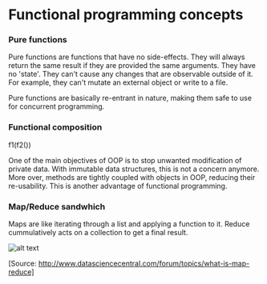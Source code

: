 # Functional programming concepts

### Pure functions
Pure functions are functions that have no side-effects. They will always return the same result if they are provided the same 
arguments. They have no 'state'. They can't cause any changes that are observable outside of it. For example, they can't 
mutate an external object or write to a file.

Pure functions are basically re-entrant in nature, making them safe to use for concurrent programming.

### Functional composition
f1(f2())

One of the main objectives of OOP is to stop unwanted modification of private data. With immutable data structures, this is not a concern anymore. More over, methods are tightly coupled with objects in OOP, reducing their re-usability. This is another advantage of functional programming.

### Map/Reduce sandwhich
Maps are like iterating through a list and applying a function to it. Reduce cummulatively acts on a collection
to get a final result.

![alt text](http://api.ning.com/files/-3i3rVffQH2bautHoYhtuyn-BhEFBMR3TNXJzACS9ATLysgH7VID6G3-DRqv65rcjsIwZ7riHJZ9rtS9XGWzIc326dpaeNvF/bor55.PNG)

[Source: http://www.datasciencecentral.com/forum/topics/what-is-map-reduce]
